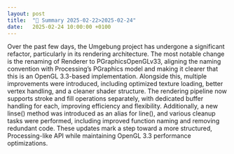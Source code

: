 ```yaml
---
layout: post
title:  "🤖 Summary 2025-02-22>2025-02-24"
date:   2025-02-24 10:00:00 +0100
---
```


Over the past few days, the Umgebung project has undergone a significant refactor, particularly in its rendering architecture. The most notable change is the renaming of Renderer to PGraphicsOpenGLv33, aligning the naming convention with Processing’s PGraphics model and making it clearer that this is an OpenGL 3.3-based implementation. Alongside this, multiple improvements were introduced, including optimized texture loading, better vertex handling, and a cleaner shader structure. The rendering pipeline now supports stroke and fill operations separately, with dedicated buffer handling for each, improving efficiency and flexibility. Additionally, a new linse() method was introduced as an alias for line(), and various cleanup tasks were performed, including improved function naming and removing redundant code. These updates mark a step toward a more structured, Processing-like API while maintaining OpenGL 3.3 performance optimizations.